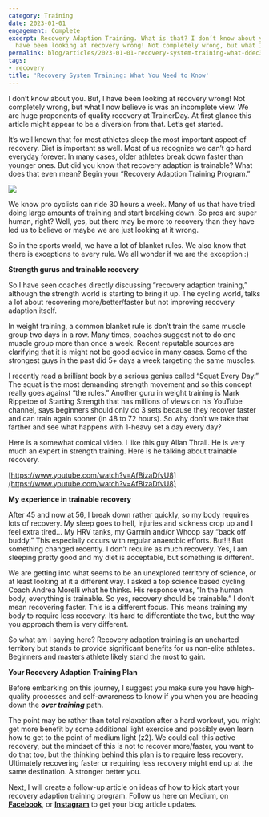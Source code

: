 ```yaml
---
category: Training
date: 2023-01-01
engagement: Complete
excerpt: Recovery Adaption Training. What is that? I don’t know about you. But, I
  have been looking at recovery wrong! Not completely wrong, but what I now...
permalink: blog/articles/2023-01-01-recovery-system-training-what-ddec372e34cd
tags:
- recovery
title: 'Recovery System Training: What You Need to Know'
---
```

I don’t know about you. But, I have been looking at recovery wrong! Not completely wrong, but what I now believe is was an incomplete view. We are huge proponents of quality recovery at TrainerDay. At first glance this article might appear to be a diversion from that. Let’s get started.

It’s well known that for most athletes sleep the most important aspect of recovery. Diet is important as well. Most of us recognize we can’t go hard everyday forever. In many cases, older athletes break down faster than younger ones. But did you know that recovery adaption is trainable? What does that even mean? Begin your “Recovery Adaption Training Program.”

![](https://shared-web.s3.amazonaws.com/blog/images/2024-03-1SEE4bl2PaeNRObgK-MKVEw.png)

We know pro cyclists can ride 30 hours a week. Many of us that have tried doing large amounts of training and start breaking down. So pros are super human, right? Well, yes, but there may be more to recovery than they have led us to believe or maybe we are just looking at it wrong.

So in the sports world, we have a lot of blanket rules. We also know that there is exceptions to every rule. We all wonder if we are the exception :)

**Strength gurus and trainable recovery**

So I have seen coaches directly discussing “recovery adaption training,” although the strength world is starting to bring it up. The cycling world, talks a lot about recovering more/better/faster but not improving recovery adaption itself.

In weight training, a common blanket rule is don’t train the same muscle group two days in a row. Many times, coaches suggest not to do one muscle group more than once a week. Recent reputable sources are clarifying that it is might not be good advice in many cases. Some of the strongest guys in the past did 5+ days a week targeting the same muscles.

I recently read a brilliant book by a serious genius called “Squat Every Day.” The squat is the most demanding strength movement and so this concept really goes against “the rules.” Another guru in weight training is Mark Rippetoe of Starting Strength that has millions of views on his YouTube channel, says beginners should only do 3 sets because they recover faster and can train again sooner (in 48 to 72 hours). So why don’t we take that farther and see what happens with 1-heavy set a day every day?

Here is a somewhat comical video. I like this guy Allan Thrall. He is very much an expert in strength training. Here is he talking about trainable recovery.

[https://www.youtube.com/watch?v=AfBizaDfvU8](https://www.youtube.com/watch?v=AfBizaDfvU8)

**My experience in trainable recovery**

After 45 and now at 56, I break down rather quickly, so my body requires lots of recovery. My sleep goes to hell, injuries and sickness crop up and I feel extra tired… My HRV tanks, my Garmin and/or Whoop say “back off buddy.” This especially occurs with regular anaerobic efforts. But!!! But something changed recently. I don’t require as much recovery. Yes, I am sleeping pretty good and my diet is acceptable, but something is different.

We are getting into what seems to be an unexplored territory of science, or at least looking at it a different way. I asked a top science based cycling Coach Andrea Morelli what he thinks. His response was, “In the human body, everything is trainable. So yes, recovery should be trainable.” I don’t mean recovering faster. This is a different focus. This means training my body to require less recovery. It’s hard to differentiate the two, but the way you approach them is very different.

So what am I saying here? Recovery adaption training is an uncharted territory but stands to provide significant benefits for us non-elite athletes. Beginners and masters athlete likely stand the most to gain.

**Your Recovery Adaption Training Plan**

Before embarking on this journey, I suggest you make sure you have high-quality processes and self-awareness to know if you when you are heading down the ***over training*** path.

The point may be rather than total relaxation after a hard workout, you might get more benefit by some additional light exercise and possibly even learn how to get to the point of medium light (z2). We could call this active recovery, but the mindset of this is not to recover more/faster, you want to do that too, but the thinking behind this plan is to require less recovery. Ultimately recovering faster or requiring less recovery might end up at the same destination. A stronger better you.

Next, I will create a follow-up article on ideas of how to kick start your recovery adaption training program. Follow us here on Medium, on [**Facebook**](https://facebook.com/trainerday), or [**Instagram**](https://www.instagram.com/trainerdaycycling/) to get your blog article updates.
